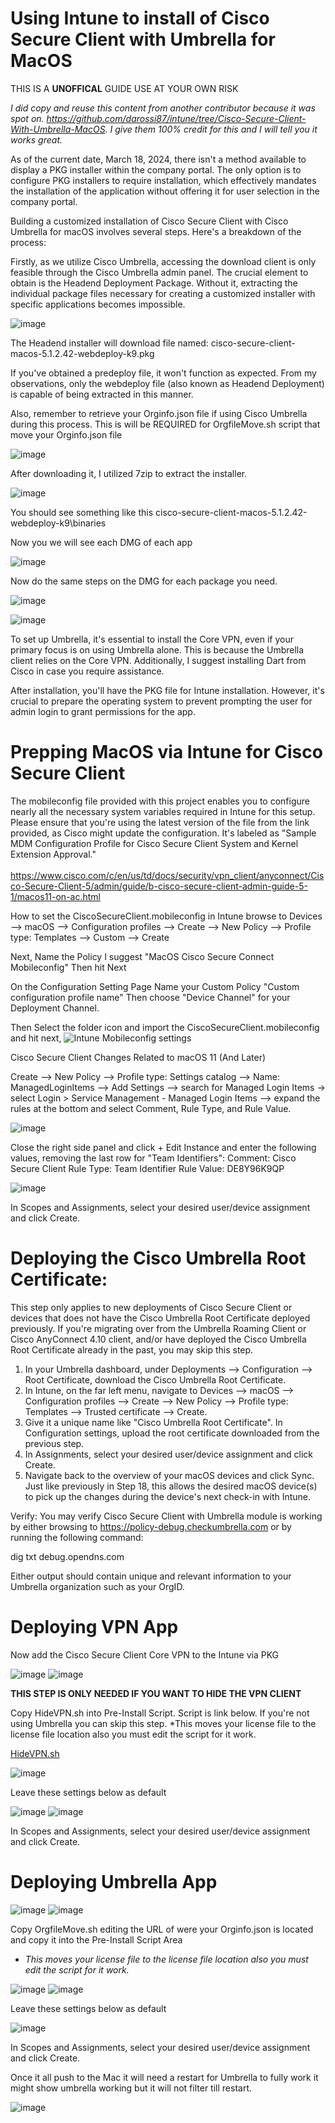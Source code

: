 # Using Intune to install of Cisco Secure Client with Umbrella for MacOS

THIS IS A **UNOFFICAL** GUIDE USE AT YOUR OWN RISK

*I did copy and reuse this content from another contributor because it was spot on. https://github.com/darossi87/intune/tree/Cisco-Secure-Client-With-Umbrella-MacOS. I give them 100% credit for this and I will tell you it works great.* 

As of the current date, March 18, 2024, there isn't a method available to display a PKG installer within the company portal. The only option is to configure PKG installers to require installation, which effectively mandates the installation of the application without offering it for user selection in the company portal.

Building a customized installation of Cisco Secure Client with Cisco Umbrella for macOS involves several steps. Here's a breakdown of the process:

Firstly, as we utilize Cisco Umbrella, accessing the download client is only feasible through the Cisco Umbrella admin panel. The crucial element to obtain is the Headend Deployment Package. Without it, extracting the individual package files necessary for creating a customized installer with specific applications becomes impossible.

![image](https://github.com/edtechjeff/edtechjeff/blob/main/HowTo/Assets/IntuneUmbrellaMAC/313776819-9f8464a4-f2e6-493a-b660-a68879a28833.png)

The Headend installer will download file named: cisco-secure-client-macos-5.1.2.42-webdeploy-k9.pkg

If you've obtained a predeploy file, it won't function as expected. From my observations, only the webdeploy file (also known as Headend Deployment) is capable of being extracted in this manner.

Also, remember to retrieve your Orginfo.json file if using Cisco Umbrella during this process. This is will be REQUIRED for OrgfileMove.sh script that move your Orginfo.json file

![image](https://github.com/edtechjeff/edtechjeff/blob/main/HowTo/Assets/IntuneUmbrellaMAC/313790844-37a2a85a-4100-41c2-9f60-799386013ca5.png)


After downloading it, I utilized 7zip to extract the installer.

![image](https://github.com/edtechjeff/edtechjeff/blob/main/HowTo/Assets/IntuneUmbrellaMAC/313794475-cc4f74a0-3710-49c4-ae3c-7ff3adeeb233.png)

You should see something like this
cisco-secure-client-macos-5.1.2.42-webdeploy-k9\binaries

Now you we will see each DMG of each app

![image](https://github.com/edtechjeff/edtechjeff/blob/main/HowTo/Assets/IntuneUmbrellaMAC/313776114-c72ab80c-c19c-4549-b1fd-449d154e2b35.png)

Now do the same steps on the DMG for each package you need.

![image](https://github.com/edtechjeff/edtechjeff/blob/main/HowTo/Assets/IntuneUmbrellaMAC/313782791-d54256be-74e9-4ca6-a7c8-6867bc1ab5b0.png)

![image](https://github.com/edtechjeff/edtechjeff/blob/main/HowTo/Assets/IntuneUmbrellaMAC/313783043-1b597379-abd1-49e6-8881-dcdaa87f5b48.png)


To set up Umbrella, it's essential to install the Core VPN, even if your primary focus is on using Umbrella alone. This is because the Umbrella client relies on the Core VPN. Additionally, I suggest installing Dart from Cisco in case you require assistance.

After installation, you'll have the PKG file for Intune installation. However, it's crucial to prepare the operating system to prevent prompting the user for admin login to grant permissions for the app.

# Prepping MacOS via Intune for Cisco Secure Client

The mobileconfig file provided with this project enables you to configure nearly all the necessary system variables required in Intune for this setup. Please ensure that you're using the latest version of the file from the link provided, as Cisco might update the configuration. It's labeled as "Sample MDM Configuration Profile for Cisco Secure Client System and Kernel Extension Approval."
<br>
<br>
https://www.cisco.com/c/en/us/td/docs/security/vpn_client/anyconnect/Cisco-Secure-Client-5/admin/guide/b-cisco-secure-client-admin-guide-5-1/macos11-on-ac.html

How to set the CiscoSecureClient.mobileconfig in Intune
browse to Devices --> macOS --> Configuration profiles --> Create --> New Policy --> Profile type: Templates --> Custom --> Create

Next, Name the Policy I suggest "MacOS Cisco Secure Connect Mobileconfig" Then hit Next

On the Configuration Setting Page Name your Custom Policy "Custom configuration profile name" Then choose "Device Channel" for your Deployment Channel.

Then Select the folder icon and import the CiscoSecureClient.mobileconfig and hit next, 
![Intune Mobileconfig settings](https://github.com/edtechjeff/edtechjeff/blob/main/HowTo/Assets/IntuneUmbrellaMAC/313780845-26148586-aed9-4a39-ba3f-f3385e41c48a.png)



Cisco Secure Client Changes Related to macOS 11 (And Later)

Create --> New Policy --> Profile type: Settings catalog -->
Name: ManagedLoginItems --> Add Settings --> search for Managed Login Items -> select Login > Service Management - Managed Login Items --> expand the rules at the bottom and select Comment, Rule Type, and Rule Value. 

![image](https://github.com/edtechjeff/edtechjeff/blob/main/HowTo/Assets/IntuneUmbrellaMAC/313781272-6c0c9d03-e108-4451-bbc9-f58307eab2c9.png)

Close the right side panel and click + Edit Instance and enter the following values, removing the last row for "Team Identifiers":
Comment: Cisco Secure Client
Rule Type: Team Identifier
Rule Value: DE8Y96K9QP

![image](https://github.com/edtechjeff/edtechjeff/blob/main/HowTo/Assets/IntuneUmbrellaMAC/313781155-5f45b827-9240-47f1-ae87-67be7b2d78c6.png)


In Scopes and Assignments, select your desired user/device assignment and click Create. 

# Deploying the Cisco Umbrella Root Certificate:
This step only applies to new deployments of Cisco Secure Client or devices that does not have the Cisco Umbrella Root Certificate deployed previously. If you're migrating over from the Umbrella Roaming Client or Cisco AnyConnect 4.10 client, and/or have deployed the Cisco Umbrella Root Certificate already in the past, you may skip this step. 
 
1.	In your Umbrella dashboard, under Deployments --> Configuration --> Root
Certificate, download the Cisco Umbrella Root Certificate. 
2.	In Intune, on the far left menu, navigate to Devices --> macOS --> Configuration profiles --> Create --> New Policy --> Profile type: Templates --> Trusted certificate --> Create. 
3.	Give it a unique name like "Cisco Umbrella Root Certificate". In Configuration settings, upload the root certificate downloaded from the previous step. 
4.	In Assignments, select your desired user/device assignment and click Create.
5.	Navigate back to the overview of your macOS devices and click Sync. Just like previously in Step 18, this allows the desired macOS device(s) to pick up the changes during the device's next check-in with Intune. 
 
Verify:
You may verify Cisco Secure Client with Umbrella module is working by either browsing to https://policy-debug.checkumbrella.com or by running the following command:

dig txt debug.opendns.com

Either output should contain unique and relevant information to your Umbrella organization such as your OrgID. 

# Deploying VPN App

Now add the Cisco Secure Client Core VPN to the Intune via PKG

![image](https://github.com/edtechjeff/edtechjeff/blob/main/HowTo/Assets/IntuneUmbrellaMAC/313784666-016a52bf-a3ab-451c-8e72-95bb81ba6383.png)
![image](https://github.com/edtechjeff/edtechjeff/blob/main/HowTo/Assets/IntuneUmbrellaMAC/313786367-e4d3fd5e-7e48-42e7-b955-9628afec36b1.png)

**THIS STEP IS ONLY NEEDED IF YOU WANT TO HIDE THE VPN CLIENT**

Copy HideVPN.sh into Pre-Install Script. Script is link below.  If you're not using Umbrella you can skip this step.
*This moves your license file to the license file location also you must edit the script for it work. 

[HideVPN.sh](https://github.com/edtechjeff/edtechjeff/blob/main/HowTo/Intune/MACUmbrella/HideVPN.sh)


![image](https://github.com/edtechjeff/edtechjeff/blob/main/HowTo/Assets/IntuneUmbrellaMAC/313857204-37165e59-4157-4908-aec0-fe184e756fbb.png)


Leave these settings below as default

![image](https://github.com/edtechjeff/edtechjeff/blob/main/HowTo/Assets/IntuneUmbrellaMAC/313788698-8b53b2a2-481e-4b4b-81ef-cf8b50d3c7fb.png)
![image](https://github.com/edtechjeff/edtechjeff/blob/main/HowTo/Assets/IntuneUmbrellaMAC/313786608-4703c1b3-1d18-4f1c-8421-4533d9591976.png)

In Scopes and Assignments, select your desired user/device assignment and click Create. 

# Deploying Umbrella App

![image](https://github.com/edtechjeff/edtechjeff/blob/main/HowTo/Assets/IntuneUmbrellaMAC/313784666-016a52bf-a3ab-451c-8e72-95bb81ba6383.png)
![image](https://github.com/edtechjeff/edtechjeff/blob/main/HowTo/Assets/IntuneUmbrellaMAC/313787212-42404266-23a3-41fa-8bb7-fbe2d568f6f9.png)

Copy OrgfileMove.sh editing the URL of were your Orginfo.json is located and copy it into the Pre-Install Script Area

- *This moves your license file to the license file location also you must edit the script for it work.*

![image](https://github.com/edtechjeff/edtechjeff/blob/main/HowTo/Assets/IntuneUmbrellaMAC/313787669-b54474ff-ed55-4f48-948b-192cabcfd7ec.png)
![image](https://github.com/edtechjeff/edtechjeff/blob/main/HowTo/Assets/IntuneUmbrellaMAC/313788698-8b53b2a2-481e-4b4b-81ef-cf8b50d3c7fb.png)

Leave these settings below as default

![image](https://github.com/edtechjeff/edtechjeff/blob/main/HowTo/Assets/IntuneUmbrellaMAC/313788772-78439863-4dc1-4d6c-b446-e1510066bf0f.png)

In Scopes and Assignments, select your desired user/device assignment and click Create. 

Once it all push to the Mac it will need a restart for Umbrella to fully work it might show umbrella working but it will not filter till restart.

![image](https://github.com/edtechjeff/edtechjeff/blob/main/HowTo/Assets/IntuneUmbrellaMAC/313793763-f8feb199-8a2a-4426-8026-f68df16cc958.png)

